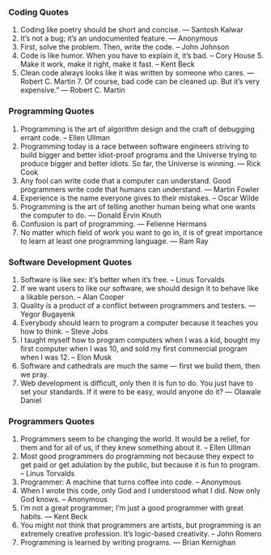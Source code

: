 ### Coding Quotes

1. Coding like poetry should be short and concise. ― Santosh Kalwar
2. It’s not a bug; it’s an undocumented feature. ― Anonymous
3. First, solve the problem. Then, write the code. – John Johnson
4. Code is like humor. When you have to explain it, it’s bad. – Cory House 5. Make it work, make it right, make it fast. – Kent Beck
6. Clean code always looks like it was written by someone who cares. — Robert C. Martin 7. Of course, bad code can be cleaned up. But it’s very expensive.” — Robert C. Martin

### Programming Quotes

1. Programming is the art of algorithm design and the craft of debugging errant code. – Ellen Ullman
2. Programming today is a race between software engineers striving to build bigger and better idiot-proof programs and the Universe trying to
produce bigger and better idiots. So far, the Universe is winning. ― Rick Cook
3. Any fool can write code that a computer can understand. Good programmers write code that humans can understand. ― Martin Fowler
4. Experience is the name everyone gives to their mistakes. – Oscar Wilde
5. Programming is the art of telling another human being what one wants the computer to do. ― Donald Ervin Knuth
6. Confusion is part of programming. ― Felienne Hermans
7. No matter which field of work you want to go in, it is of great importance to learn at least one programming language. ― Ram Ray

### Software Development Quotes

1. Software is like sex: it’s better when it’s free. – Linus Torvalds
2. If we want users to like our software, we should design it to behave like a likable person. – Alan Cooper
3. Quality is a product of a conflict between programmers and testers. ― Yegor Bugayenk
4. Everybody should learn to program a computer because it teaches you how to think. – Steve Jobs
5. I taught myself how to program computers when I was a kid, bought my first computer when I was 10, and sold my first commercial program when
I was 12. – Elon Musk
6. Software and cathedrals are much the same — first we build them, then we pray.
7. Web development is difficult, only then it is fun to do. You just have to set your standards. If it were to be easy, would anyone do it? ― Olawale
Daniel

### Programmers Quotes

1. Programmers seem to be changing the world. It would be a relief, for them and for all of us, if they knew something about it. – Ellen Ullman
2. Most good programmers do programming not because they expect to get paid or get adulation by the public, but because it is fun to program. –
Linus Torvalds
3. Programmer: A machine that turns coffee into code. – Anonymous
4. When I wrote this code, only God and I understood what I did. Now only God knows. – Anonymous
5. I’m not a great programmer; I’m just a good programmer with great habits. ― Kent Beck
6. You might not think that programmers are artists, but programming is an extremely creative profession. It’s logic-based creativity. – John Romero
7. Programming is learned by writing programs. ― Brian Kernighan
